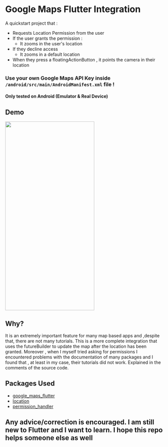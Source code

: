 # Google Maps Flutter Integration

A quickstart project that : 
- Requests Location Permission from the user
- If the user grants the permission :
  - It zooms in the user's location
- If they decline access 
  - It zooms in a default location
- When they press a floatingActionButton , it points the camera in their location   
### Use your own Google Maps API Key inside `/android/src/main/AndroidManifest.xml` file !
#### Only tested on Android (Emulator & Real Device)

## Demo
<img src="/demo.gif" width="284.2105" height="600"/>


## Why?
It is an extremely important feature for many map based apps and ,despite that, there are not many tutorials. This is a more complete integration that uses the futureBuilder to update the map after the location has been granted.
Moreover , when I myself tried asking for permissions I encountered problems with the documentation of many packages and I found that , at least in my case, their tutorials did not work. Explained in the comments of the source code.

## Packages Used
- [google_maps_flutter](https://pub.dev/packages/google_maps_flutter)
- [location](https://pub.dev/packages/location)
- [permission_handler](https://pub.dev/packages/permission_handler)

## Any advice/correction is encouraged. I am still new to Flutter and I want to learn. I hope this repo helps someone else as well

